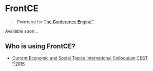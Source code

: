 FrontCE
========================
> **Front**end for [The **C**onference **E**ngine&trade;](http://science24.com/conferences/)

Available soon...

## Who is using FrontCE?
* [Current Economic and Social Topics International Colloquium CEST <sup>ic</sup>2015](http://cest2015.uni.lodz.pl/)
